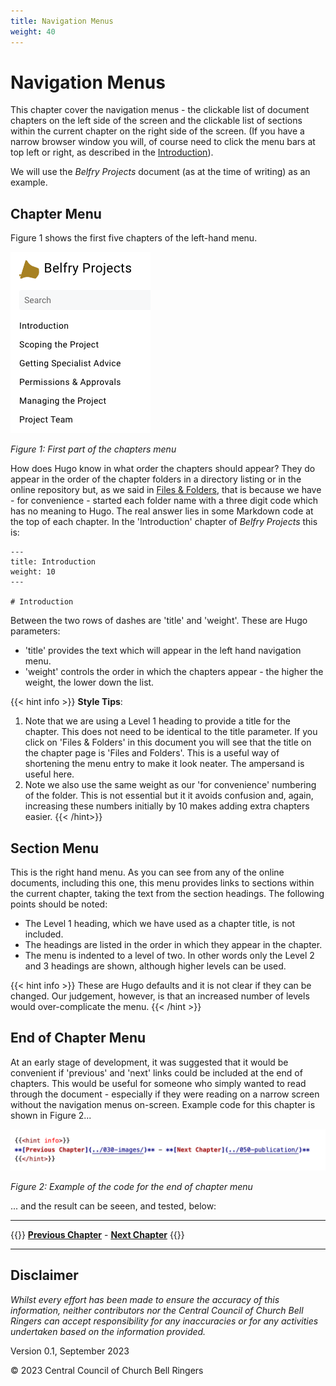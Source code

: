 ```yaml
---
title: Navigation Menus
weight: 40
---
```


# Navigation Menus

This chapter cover the navigation menus - the clickable list of document chapters on the left side of the screen and the clickable list of sections within the current chapter on the right side of the screen. (If you have a narrow browser window you will, of course need to click the menu bars at top left or right, as described in the [Introduction](../010-introduction/#how-do-you-use-hugo)). 

We will use the *Belfry Projects* document (as at the time of writing) as an example.

## Chapter Menu

Figure 1 shows the first five chapters of the left-hand menu.

![Part of chapters menu](part-projects-menu.png)

*Figure 1: First part of the chapters menu*

How does Hugo know in what order the chapters should appear? They do appear in the order of the chapter folders in a directory listing or in the online repository but, as we said in [Files & Folders](../015-files-and-folders), that is because we have - for convenience - started each folder name with a three digit code which has no meaning to Hugo. The real answer lies in some Markdown code at the top of each chapter. In the 'Introduction' chapter of *Belfry Projects* this is:

```
---
title: Introduction
weight: 10
---

# Introduction
```

Between the two rows of dashes are 'title' and 'weight'. These are Hugo parameters:
 - 'title' provides the text which will appear in the left hand navigation menu.
 - 'weight' controls the order in which the chapters appear - the higher the weight, the lower down the list.

{{< hint info >}}
**Style Tips**:
 1. Note that we are using a Level 1 heading to provide a title for the chapter. This does not need to be identical to the title parameter. If you click on 'Files & Folders' in this document you will see that the title on the chapter page is 'Files and Folders'. This is a useful way of shortening the menu entry to make it look neater. The ampersand is useful here.
 2. Note we also use the same weight as our 'for convenience' numbering of the folder. This is not essential but it it avoids confusion and, again, increasing these numbers initially by 10 makes adding extra chapters easier.
{{< /hint>}}

## Section Menu

This is the right hand menu. As you can see from any of the online documents, including this one, this menu provides links to sections within the current chapter, taking the text from the section headings. The following points should be noted:

 - The Level 1 heading, which we have used as a chapter title, is not included.
 - The headings are listed in the order in which they appear in the chapter.
 - The menu is indented to a level of two. In other words only the Level 2 and 3 headings are shown, although higher levels can be used.

{{< hint info >}}
These are Hugo defaults and it is not clear if they can be changed. Our judgement, however, is that an increased number of levels would over-complicate the menu.
{{< /hint >}}

## End of Chapter Menu

At an early stage of development, it was suggested that it would be convenient if 'previous' and 'next' links could be included at the end of chapters. This would be useful for someone who simply wanted to read through the document - especially if they were reading on a narrow screen without the navigation menus on-screen. Example code for this chapter is shown in Figure 2...

![End of chapter menu code](end-chapter-menu.png)

*Figure 2: Example of the code for the end of chapter menu*

... and the result can be seeen, and tested, below:

----

{{<hint info>}}
**[Previous Chapter](../030-images/)** - **[Next Chapter](../050-publication)**
{{</hint>}}

----

## Disclaimer
 
*Whilst every effort has been made to ensure the accuracy of this information, neither contributors nor the Central Council of Church Bell Ringers can accept responsibility for any inaccuracies or for any activities undertaken based on the information provided.*

Version 0.1, September 2023

© 2023 Central Council of Church Bell Ringers
